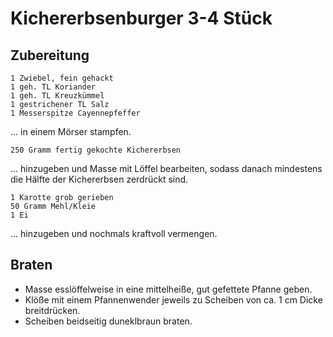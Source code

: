 # Kichererbsenburger 3-4 Stück

## Zubereitung
```
1 Zwiebel, fein gehackt
1 geh. TL Koriander
1 geh. TL Kreuzkümmel
1 gestrichener TL Salz
1 Messerspitze Cayennepfeffer
```
... in einem Mörser stampfen.
```
250 Gramm fertig gekochte Kichererbsen
```
... hinzugeben und Masse mit Löffel bearbeiten, sodass danach mindestens die Hälfte der Kichererbsen zerdrückt sind.
```
1 Karotte grob gerieben
50 Gramm Mehl/Kleie
1 Ei
```
... hinzugeben und nochmals kraftvoll vermengen.

## Braten

* Masse esslöffelweise in eine mittelheiße, gut gefettete Pfanne geben.  
* Klöße mit einem Pfannenwender jeweils zu Scheiben von ca. 1 cm Dicke breitdrücken.
* Scheiben beidseitig duneklbraun braten.
